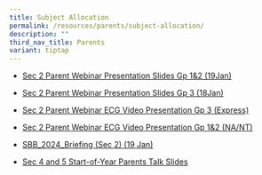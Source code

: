 ```yaml
---
title: Subject Allocation
permalink: /resources/parents/subject-allocation/
description: ""
third_nav_title: Parents
variant: tiptap
---
```

<p></p><ul data-tight="true" class="tight"><li><p><a href="/files/Parents/Sec_2_Parent_Webinar_Presentation_Slides_Gp1_2__19Jan_.pdf" rel="noopener noreferrer nofollow" target="_blank">Sec 2 Parent Webinar Presentation Slides Gp 1&amp;2 (19Jan)</a></p></li><li><p><a href="/files/Parents/Sec_2_Parent_Webinar_Presentation_Slides_Gp_3__18Jan_.pdf" rel="noopener noreferrer nofollow" target="_blank">Sec 2 Parent Webinar Presentation Slides Gp 3 (18Jan)</a></p></li><li><p><a href="https://drive.google.com/file/d/1PgPujN8JiiqoObkdp6Rykce1FQLhKzuc/view" rel="noopener noreferrer nofollow" target="_blank">Sec 2 Parent Webinar ECG Video Presentation Gp 3 (Express)</a></p></li><li><p><a href="https://drive.google.com/file/d/1dzpIs6v1TbFtjzs3pKbwW7hbKnxTBZg_/view" rel="noopener noreferrer nofollow" target="_blank">Sec 2 Parent Webinar </a><a href="https://drive.google.com/file/d/1PgPujN8JiiqoObkdp6Rykce1FQLhKzuc/view" rel="noopener noreferrer nofollow" target="_blank">ECG Video </a><a href="https://drive.google.com/file/d/1dzpIs6v1TbFtjzs3pKbwW7hbKnxTBZg_/view" rel="noopener noreferrer nofollow" target="_blank">Presentation Gp 1&amp;2 (NA/NT)</a></p></li><li><p><a href="/files/Parents/SBB_2024_Briefing__Sec_2___19_Jan_.pdf" rel="noopener noreferrer nofollow" target="_blank">SBB_2024_Briefing (Sec 2) (19 Jan)</a></p></li><li><p><a href="/files/Parents/Sec_4_and_5_Start_of_Year_Parents_Talk_Slides.pdf" rel="noopener noreferrer nofollow" target="_blank">Sec 4 and 5 Start-of-Year Parents Talk Slides</a></p><p></p></li></ul><p></p>